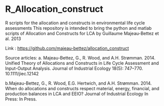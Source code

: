 # R_Allocation_construct
R scripts for the allocation and constructs in environmental life cycle assessments
This repository is intended to bring the python and matlab scripts of Allocation and Constructs 
for LCA by Guillaume Majeau-Bettez et al. 2013

Link : https://github.com/majeau-bettez/allocation_construct

Source articles:
a. Majeau-Bettez, G., R. Wood, and A.H. Strømman. 2014. Unified Theory of Allocations and Constructs in Life Cycle Assessment 
and Input-Output Analysis. Journal of Industrial Ecology 18(5): 747–770. 10.1111/jiec.12142

b.Majeau-Bettez, G., R. Wood, E.G. Hertwich, and A.H. Strømman. 2014. When do allocations and constructs respect material,
energy, financial, and production balances in LCA and EEIO? Journal of Industrial Ecology In Press: In Press.

